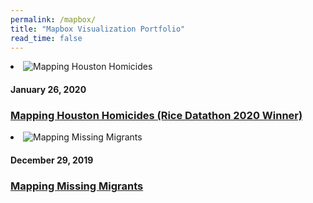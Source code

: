 ```yaml
---
permalink: /mapbox/
title: "Mapbox Visualization Portfolio"
read_time: false
---
```


<li class="project-list-item"> 
    <img 
    src="https://raw.githubusercontent.com/connorrothschild/connorrothschild.github.io/master/_assets/images/map-houston-homicides.jpg" 
    alt="Mapping Houston Homicides" 
    class="project-list-item-thumbnail"> 
    <div class="project-list-item-text-wrap"> 
        <h4 class="project-list-item-date">January 26, 2020</h4> 
        <a href="https://connorrothschild.github.io/datathon-2020/source/" class="project-list-item-link" target="_blank"> 
        <h3 class="project-list-item-title">Mapping Houston Homicides (Rice Datathon 2020 Winner)</h3>
        </a> 
    </div> 
</li>
         

<li class="project-list-item"> 
    <img 
    src="https://raw.githubusercontent.com/connorrothschild/connorrothschild.github.io/master/_assets/images/map-missing-migrants.jpg" 
    alt="Mapping Missing Migrants" 
    class="project-list-item-thumbnail"> 
    <div class="project-list-item-text-wrap"> 
        <h4 class="project-list-item-date">December 29, 2019</h4> 
        <a href="https://connorrothschild.github.io/map-missing-migrants/" class="project-list-item-link" target="_blank"> 
        <h3 class="project-list-item-title">Mapping Missing Migrants</h3>
        </a> 
    </div> 
</li>
